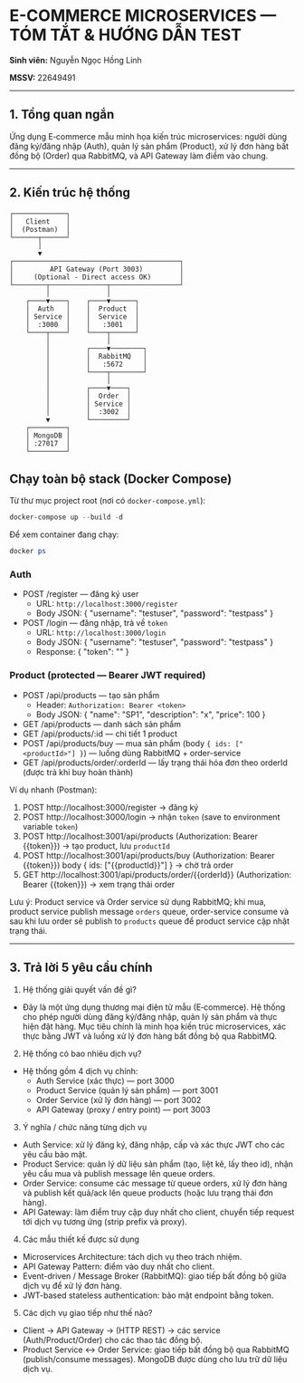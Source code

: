 # E-COMMERCE MICROSERVICES — TÓM TẮT & HƯỚNG DẪN TEST

**Sinh viên:** Nguyễn Ngọc Hồng Linh

**MSSV:** 22649491

---

## 1. Tổng quan ngắn

Ứng dụng E‑commerce mẫu minh họa kiến trúc microservices: người dùng đăng ký/đăng nhập (Auth), quản lý sản phẩm (Product), xử lý đơn hàng bất đồng bộ (Order) qua RabbitMQ, và API Gateway làm điểm vào chung.

---

## 2. Kiến trúc hệ thống

```
┌─────────────┐
│   Client    │
│  (Postman)  │
└──────┬──────┘
       │
       ▼
┌─────────────────────────────────────────┐
│         API Gateway (Port 3003)         │
│     (Optional - Direct access OK)       │
└────────┬──────────────┬─────────────────┘
         │              │
    ┌────▼────┐    ┌────▼──────┐
    │  Auth   │    │  Product  │
    │ Service │    │  Service  │
    │  :3000  │    │   :3001   │
    └────┬────┘    └────┬──────┘
         │              │
         │         ┌────▼────────┐
         │         │  RabbitMQ   │
         │         │   :5672     │
         │         └────┬────────┘
         │              │
         │         ┌────▼────┐
         │         │  Order  │
         │         │ Service │
         │         │  :3002  │
         ▼         └─────────┘
    ┌─────────┐
    │ MongoDB │
    │ :27017  │
    └─────────┘
```

## Chạy toàn bộ stack (Docker Compose)
Từ thư mục project root (nơi có `docker-compose.yml`):

```powershell
docker-compose up --build -d
```

Để xem container đang chạy:

```powershell
docker ps
```



### Auth
- POST /register — đăng ký user
  - URL: `http://localhost:3000/register`
  - Body JSON: { "username": "testuser", "password": "testpass" }
- POST /login — đăng nhập, trả về `token`
  - URL: `http://localhost:3000/login`
  - Body JSON: { "username": "testuser", "password": "testpass" }
  - Response: { "token": "<jwt>" }

### Product (protected — Bearer JWT required)
- POST /api/products — tạo sản phẩm
  - Header: `Authorization: Bearer <token>`
  - Body JSON: { "name": "SP1", "description": "x", "price": 100 }
- GET /api/products — danh sách sản phẩm
- GET /api/products/:id — chi tiết 1 product
- POST /api/products/buy — mua sản phẩm (body `{ ids: ["<productId>"] }`) — luồng dùng RabbitMQ + order-service
- GET /api/products/order/:orderId — lấy trạng thái hóa đơn theo orderId (được trả khi buy hoàn thành)

Ví dụ nhanh (Postman):
1. POST http://localhost:3000/register → đăng ký
2. POST http://localhost:3000/login → nhận `token` (save to environment variable `token`)
3. POST http://localhost:3001/api/products (Authorization: Bearer {{token}}) → tạo product, lưu `productId`
4. POST http://localhost:3001/api/products/buy (Authorization: Bearer {{token}}) body { ids: ["{{productId}}"] } → chờ trả order
5. GET http://localhost:3001/api/products/order/{{orderId}} (Authorization: Bearer {{token}}) → xem trạng thái order

Lưu ý: Product service và Order service sử dụng RabbitMQ; khi mua, product service publish message `orders` queue, order-service consume và sau khi lưu order sẽ publish to `products` queue để product service cập nhật trạng thái.

---

## 3. Trả lời 5 yêu cầu chính

1) Hệ thống giải quyết vấn đề gì?

- Đây là một ứng dụng thương mại điện tử mẫu (E‑commerce). Hệ thống cho phép người dùng đăng ký/đăng nhập, quản lý sản phẩm và thực hiện đặt hàng. Mục tiêu chính là minh họa kiến trúc microservices, xác thực bằng JWT và luồng xử lý đơn hàng bất đồng bộ qua RabbitMQ.

2) Hệ thống có bao nhiêu dịch vụ?

- Hệ thống gồm 4 dịch vụ chính:
  - Auth Service (xác thực) — port 3000
  - Product Service (quản lý sản phẩm) — port 3001
  - Order Service (xử lý đơn hàng) — port 3002
  - API Gateway (proxy / entry point) — port 3003

3) Ý nghĩa / chức năng từng dịch vụ

- Auth Service: xử lý đăng ký, đăng nhập, cấp và xác thực JWT cho các yêu cầu bảo mật.
- Product Service: quản lý dữ liệu sản phẩm (tạo, liệt kê, lấy theo id), nhận yêu cầu mua và publish message lên queue orders.
- Order Service: consume các message từ queue orders, xử lý đơn hàng và publish kết quả/ack lên queue products (hoặc lưu trạng thái đơn hàng).
- API Gateway: làm điểm truy cập duy nhất cho client, chuyển tiếp request tới dịch vụ tương ứng (strip prefix và proxy).

4) Các mẫu thiết kế được sử dụng

- Microservices Architecture: tách dịch vụ theo trách nhiệm.
- API Gateway Pattern: điểm vào duy nhất cho client.
- Event-driven / Message Broker (RabbitMQ): giao tiếp bất đồng bộ giữa dịch vụ để xử lý đơn hàng.
- JWT-based stateless authentication: bảo mật endpoint bằng token.

5) Các dịch vụ giao tiếp như thế nào?

- Client → API Gateway → (HTTP REST) → các service (Auth/Product/Order) cho các thao tác đồng bộ.
- Product Service ↔ Order Service: giao tiếp bất đồng bộ qua RabbitMQ (publish/consume messages). MongoDB được dùng cho lưu trữ dữ liệu dịch vụ.

